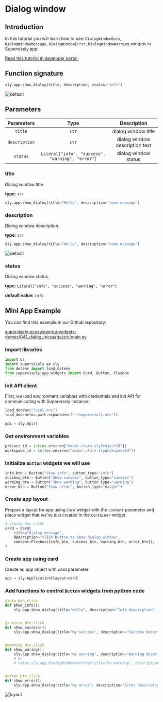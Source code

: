 # Dialog window

## Introduction

In this tutorial you will learn how to use: `DialogWindowBase`, `DialogWindowMessage`, `DialogWindowError`, `DialogWindowWarning` widgets in Supervisely app.

[Read this tutorial in developer portal.](https://developer.supervise.ly/app-development/apps-with-gui/dialog_window)

## Function signature

```python
sly.app.show_dialog(title, description, status="info")
```

![default](https://user-images.githubusercontent.com/120389559/219675028-d17973c6-5342-4721-b86a-9989381928d8.gif)

## Parameters

|  Parameters   |                       Type                       |          Description           |
| :-----------: | :----------------------------------------------: | :----------------------------: |
|    `title`    |                      `str`                       |      dialog window title       |
| `description` |                      `str`                       | dialog window description text |
|   `status`    | `Literal["info", "success", "warning", "error"]` |      dialog window status      |

### title

Dialog window title.

**type:** `str`

```python
sly.app.show_dialog(title="Hello", description="some message")
```

### description

Dialog window description.

**type:** `str`

```python
sly.app.show_dialog(title="Hello", description="some message")
```

![default](https://user-images.githubusercontent.com/120389559/219675028-d17973c6-5342-4721-b86a-9989381928d8.gif)

### status

Dialog window status.

**type:** `Literal["info", "success", "warning", "error"]`

**default value:** `info`

## Mini App Example

You can find this example in our Github repository:

[supervisely-ecosystem/ui-widgets-demos/041_dialog_message/src/main.py](https://github.com/supervisely-ecosystem/ui-widgets-demos/blob/master/041_dialog_message/src/main.py)

### Import libraries

```python
import os
import supervisely as sly
from dotenv import load_dotenv
from supervisely.app.widgets import Card, Button, Flexbox
```

### Init API client

First, we load environment variables with credentials and init API for communicating with Supervisely Instance:

```python
load_dotenv("local.env")
load_dotenv(os.path.expanduser("~/supervisely.env"))

api = sly.Api()
```

### Get environment variables

```python
project_id = int(os.environ["modal.state.slyProjectId"])
workspace_id = int(os.environ["modal.state.slyWorkspaceId"])
```

### Initialize `Button` widgets we will use

```python
info_btn = Button("Show info", button_type="info")
success_btn = Button("Show success", button_type="success")
warning_btn = Button("Show warning", button_type="warning")
error_btn = Button("Show error", button_type="danger")
```

### Create app layout

Prepare a layout for app using `Card` widget with the `content` parameter and place widget that we've just created in the `Container` widget.

```python
# create new cards
card = Card(
    title="Dialog message",
    description="click button to show dialog window",
    content=Flexbox([info_btn, success_btn, warning_btn, error_btn]),
)
```

### Create app using card

Create an app object with card parameter.

```python
app = sly.Application(layout=card)
```

### Add functions to control `Button` widgets from python code

```python
@info_btn.click
def show_info():
    sly.app.show_dialog(title="Hello", description="Info description", status="info")


@success_btn.click
def show_success():
    sly.app.show_dialog(title="My success", description="Success description", status="success")


@warning_btn.click
def show_waring():
    sly.app.show_dialog(title="My warning", description="Warning description", status="warning")
    # or
    # raise sly.app.DialogWindowWarning(title="My warning", description="Warning description")


@error_btn.click
def show_error():
    sly.app.show_dialog(title="My error", description="Error description", status="error")

```

![layout](https://user-images.githubusercontent.com/120389559/219677600-a2b3c36c-ed72-4b18-9cb1-07e8a2ca4966.gif)

